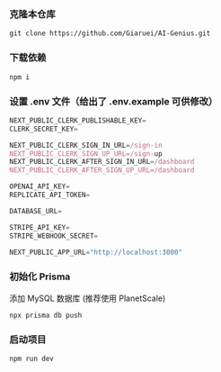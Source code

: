 <!--
 * @Author: 前端天才蔡嘉睿
 * @Date: 2023-07-21 09:54:39
 * @LastEditors: Giaruei 247658354@qq.com
 * @LastEditTime: 2023-08-12 15:29:39
 * @FilePath: \ai-saas\README.md
 * @Description:
-->
### 克隆本仓库

```shell
git clone https://github.com/Giaruei/AI-Genius.git
```

### 下载依赖

```shell
npm i
```

### 设置 .env 文件（给出了 .env.example 可供修改）


```js
NEXT_PUBLIC_CLERK_PUBLISHABLE_KEY=
CLERK_SECRET_KEY=

NEXT_PUBLIC_CLERK_SIGN_IN_URL=/sign-in
NEXT_PUBLIC_CLERK_SIGN_UP_URL=/sign-up
NEXT_PUBLIC_CLERK_AFTER_SIGN_IN_URL=/dashboard
NEXT_PUBLIC_CLERK_AFTER_SIGN_UP_URL=/dashboard

OPENAI_API_KEY=
REPLICATE_API_TOKEN=

DATABASE_URL=

STRIPE_API_KEY=
STRIPE_WEBHOOK_SECRET=

NEXT_PUBLIC_APP_URL="http://localhost:3000"
```

### 初始化 Prisma

添加 MySQL 数据库 (推荐使用 PlanetScale)

```shell
npx prisma db push

```

### 启动项目

```shell
npm run dev
```